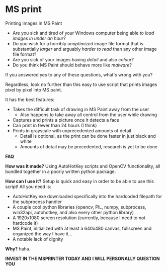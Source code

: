 # MS print
Printing images in MS Paint

- Are you sick and tired of your Windows computer being able to *load images in under an hour*?
- Do you wish for a horribly *unoptimized* image file format that is substantially *larger* and arguably *harder to read* than any other image file format?
- Are you sick of your images having *detail* and also *colour*?
- Do you think MS Paint should behave more like *malware*?

If you answered yes to any of these questions, what's wrong with you?

Regardless, look no further than this easy to use script that prints images pixel by pixel into MS paint.

It has the best features: 
  * Takes the difficult task of drawing in MS Paint away from the user
    * Also happens to take away all control from the user while drawing
  * Captures and prints a picture once it detects a face
  * Can print in fewer than 24 hours (I think)
  * Prints in grayscale with unprecedented amounts of detail
    * Detail is optional, as the print can be done faster in just black and white 
    * Amounts of detail may be precedented, research is yet to be done
  
  
  
  
__FAQ__

__How was it made?__
      Using AutoHotKey scripts and OpenCV functionality, all bundled together in a poorly written python package.
      
__How can I use it?__
      Setup is quick and easy in order to be able to use this script! All you need is: 
* AutoHotKey.exe downloaded specifically into the hardcoded filepath for the subprocess handler 
* A couple cool python libraries (opencv, PIL, numpy, subprocess, win32api, autohotkey, and also every other python library) 
* A 1920x1080 screen resolution (currently, because I need to not hardcode it)
* MS Paint, initialized with at least a 640x480 canvas, fullscreen and organized the way I have it...
* A notable lack of dignity
      
__Why?__
      haha.
      
      
__INVEST IN THE MSPRINTER TODAY AND I WILL PERSONALLY QUESTION YOU__
